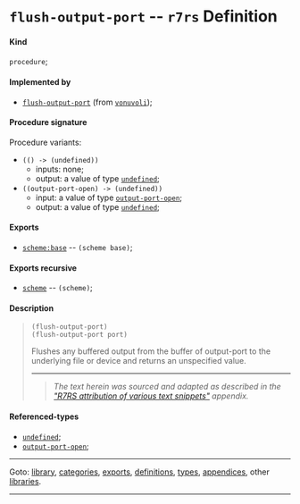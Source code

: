 

<a id='definition__r7rs__flush-output-port'></a>

# `flush-output-port` -- `r7rs` Definition


<a id='definition__r7rs__flush-output-port__kind'></a>

#### Kind

`procedure`;


<a id='definition__r7rs__flush-output-port__implemented-by'></a>

#### Implemented by

 * [`flush-output-port`](../../vonuvoli/definitions/flush-output-port.md#definition__vonuvoli__flush-output-port) (from [`vonuvoli`](../../vonuvoli/_index.md#library__vonuvoli));


<a id='definition__r7rs__flush-output-port__procedure-signature'></a>

#### Procedure signature

Procedure variants:
 * `(() -> (undefined))`
   * inputs: none;
   * output: a value of type [`undefined`](../../r7rs/types/undefined.md#type__r7rs__undefined);
 * `((output-port-open) -> (undefined))`
   * input: a value of type [`output-port-open`](../../r7rs/types/output-port-open.md#type__r7rs__output-port-open);
   * output: a value of type [`undefined`](../../r7rs/types/undefined.md#type__r7rs__undefined);


<a id='definition__r7rs__flush-output-port__exports'></a>

#### Exports

 * [`scheme:base`](../../r7rs/exports/scheme_3a_base.md#export__r7rs__scheme_3a_base) -- `(scheme base)`;


<a id='definition__r7rs__flush-output-port__exports-recursive'></a>

#### Exports recursive

 * [`scheme`](../../r7rs/exports/scheme.md#export__r7rs__scheme) -- `(scheme)`;


<a id='definition__r7rs__flush-output-port__description'></a>

#### Description

> ````
> (flush-output-port)
> (flush-output-port port)
> ````
> 
> 
> Flushes any buffered output from the buffer of output-port to the
> underlying file or device and returns an unspecified value.
> 
> 
> ----
> > *The text herein was sourced and adapted as described in the ["R7RS attribution of various text snippets"](../../r7rs/appendices/attribution.md#appendix__r7rs__attribution) appendix.*


<a id='definition__r7rs__flush-output-port__referenced-types'></a>

#### Referenced-types

 * [`undefined`](../../r7rs/types/undefined.md#type__r7rs__undefined);
 * [`output-port-open`](../../r7rs/types/output-port-open.md#type__r7rs__output-port-open);

----

Goto: [library](../../r7rs/_index.md#library__r7rs), [categories](../../r7rs/categories/_index.md#toc__r7rs__categories), [exports](../../r7rs/exports/_index.md#toc__r7rs__exports), [definitions](../../r7rs/definitions/_index.md#toc__r7rs__definitions), [types](../../r7rs/types/_index.md#toc__r7rs__types), [appendices](../../r7rs/appendices/_index.md#toc__r7rs__appendices), other [libraries](../../_libraries.md#toc__libraries).

----

